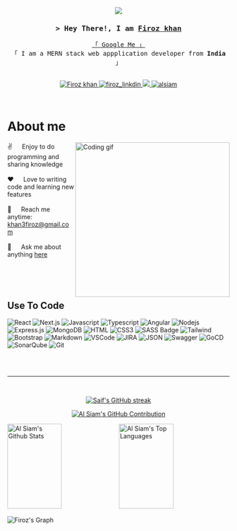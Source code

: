 <p align="center">
  <a href="https://github.com/Khan3firoz"><img src="https://readme-typing-svg.herokuapp.com/?lines=Self%20Taught%20Programmer;Front%20End%20Developer;2.5%2B%20years%20of%20coding%20experience;Always%20learning%20new%20things&center=true&width=380&height=45"></a>
</p>

<!-- Intro  -->
<h3 align="center">
        <samp>&gt; Hey There!, I am
                <b><a target="_blank" href="https://github.com/Khan3firoz/">Firoz khan</a></b>
        </samp>
</h3>

<p align="center"> 
  <samp>
    <a href="https://www.google.com/search?q=khan_3_firoz">「 Google Me 」</a>
    <br>
    「 I am a MERN stack web appplication developer from <b>India</b> 」
    <br>
    <br>
  </samp>
</p>

<!-- Portfolio -->
<p align="center">
 <a href="https://www.linkedin.com/in/firoz-khan-1bb432181/" target="blank">
  <img src="https://img.shields.io/badge/Website-DC143C?style=for-the-badge&logo=medium&logoColor=white" alt="Firoz khan" />
 </a>
 <!-- Linkedin -->
 <a href="www.linkedin.com/in/firoz-khan-1bb432181" target="_blank">
  <img src="https://img.shields.io/badge/LinkedIn-0077B5?style=for-the-badge&logo=linkedin&logoColor=white" alt="firoz_linkdin"/>
 </a>
 <!-- Twitter -->
 <a href="https://twitter.com/khan3firoz" target="_blank">
  <img src="https://img.shields.io/badge/Twitter-1DA1F2?style=for-the-badge&logo=twitter&logoColor=white" />
 </a>
 <!-- Instagram -->
 <a href="https://www.instagram.com/khan_3_firoz/" target="_blank">
  <img src="https://img.shields.io/badge/Instagram-fe4164?style=for-the-badge&logo=instagram&logoColor=white" alt="alsiam" />
 </a> 
</p>
<br />

<!-- About Section -->

# About me

<p>
 <img align="right" width="350" src="programmer.gif" alt="Coding gif" />
  
 ✌️ &emsp; Enjoy to do programming and sharing knowledge <br/><br/>
 ❤️ &emsp; Love to writing code and learning new features<br/><br/>
 📧 &emsp; Reach me anytime: khan3firoz@gmail.com<br/><br/>
 💬 &emsp; Ask me about anything [here](https://github.com/Khan3firoz)

</p>

<br/>
<br/>
<br/>

## Use To Code
![React](https://img.shields.io/badge/-React-61DBFB?style=for-the-badge&labelColor=black&logo=react&logoColor=61DBFB)
![Next.js](https://img.shields.io/badge/next.js-000000?style=for-the-badge&logo=nextdotjs&logoColor=white)
![Javascript](https://img.shields.io/badge/Javascript-F0DB4F?style=for-the-badge&labelColor=black&logo=javascript&logoColor=F0DB4F)
![Typescript](https://img.shields.io/badge/Typescript-007acc?style=for-the-badge&labelColor=black&logo=typescript&logoColor=007acc)
![Angular](https://img.shields.io/badge/Angular-FF5737?style=for-the-badge&labelColor=black&logo=angular&logoColor=FF5737)
![Nodejs](https://img.shields.io/badge/Nodejs-3C873A?style=for-the-badge&labelColor=black&logo=node.js&logoColor=3C873A)
![Express.js](https://img.shields.io/badge/Express.js-000000?style=for-the-badge&logo=express&logoColor=white)
![MongoDB](https://img.shields.io/badge/MongoDB-4EA94B?style=for-the-badge&logo=mongodb&logoColor=white)
![HTML](https://img.shields.io/badge/HTML5-E34F26?style=for-the-badge&logo=html5&logoColor=white)
![CSS3](https://img.shields.io/badge/CSS3-1572B6?style=for-the-badge&logo=css3&logoColor=white)
![SASS Badge](https://img.shields.io/badge/Sass-CC6699?style=for-the-badge&logo=sass&logoColor=white)
![Tailwind](https://img.shields.io/badge/Tailwind_CSS-092749?style=for-the-badge&logo=tailwindcss&logoColor=06B6D4&labelColor=000000)
![Bootstrap](https://img.shields.io/badge/Bootstrap-563D7C?style=for-the-badge&logo=bootstrap&logoColor=white)
![Markdown](https://img.shields.io/badge/Markdown-000000?style=for-the-badge&logo=markdown&logoColor=white)
![VSCode](https://img.shields.io/badge/Visual_Studio-0078d7?style=for-the-badge&logo=visual%20studio&logoColor=white)
![JIRA](https://img.shields.io/badge/JIRA-0052CC?style=for-the-badge&labelColor=black&logo=jira&logoColor=0052CC)
![JSON](https://img.shields.io/badge/JSON-000000?style=for-the-badge&labelColor=black&logo=json)
![Swagger](https://img.shields.io/badge/Swagger-85EA2D?style=for-the-badge&labelColor=black&logo=swagger&logoColor=85EA2D)
![GoCD](https://img.shields.io/badge/GoCD-00BFFF?style=for-the-badge&labelColor=black&logo=gocd&logoColor=00BFFF)
![SonarQube](https://img.shields.io/badge/SonarQube-4E9BCD?style=for-the-badge&labelColor=black&logo=sonarqube&logoColor=4E9BCD)
![Git](https://img.shields.io/badge/Git-F05032?style=for-the-badge&logo=git&logoColor=white)

<br/>



<br/>
<hr/>
<br/>

<p align="center">
  <a href="https://github.com/Khan3firoz">
    <img src="https://github-readme-streak-stats.herokuapp.com/?user=Khan3firoz&theme=radical&border=7F3FBF&background=0D1117" alt="Saif's GitHub streak"/>
  </a>
</p>

<p align="center">
  <a href="https://github.com/Khan3firoz">
    <img src="https://github-profile-summary-cards.vercel.app/api/cards/profile-details?username=Khan3firoz&theme=radical" alt="Al Siam's GitHub Contribution"/>
  </a>
</p>

<a> 
    <a href="https://github.com/Khan3firoz"><img alt="Al Siam's Github Stats" src="https://denvercoder1-github-readme-stats.vercel.app/api?username=Khan3firoz&show_icons=true&count_private=true&theme=react&border_color=7F3FBF&bg_color=0D1117&title_color=F85D7F&icon_color=F8D866" height="192px" width="49.5%"/></a>
  <a href="https://github.com/Khan3firoz"><img alt="Al Siam's Top Languages" src="https://denvercoder1-github-readme-stats.vercel.app/api/top-langs/?username=Khan3firoz&langs_count=8&layout=compact&theme=react&border_color=7F3FBF&bg_color=0D1117&title_color=F85D7F&icon_color=F8D866" height="192px" width="49.5%"/></a>
  <br/>
</a>

![Firoz's Graph](https://github-readme-activity-graph.vercel.app/graph?username=Khan3firoz&custom_title=FIroz's%20GitHub%20Activity%20Graph&bg_color=0D1117&color=7F3FBF&line=7F3FBF&point=7F3FBF&area_color=FFFFFF&title_color=FFFFFF&area=true)

